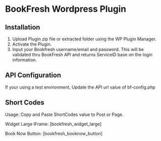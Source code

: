 BookFresh Wordpress Plugin
==========================

Installation
------------
1. Upload Plugin zip file or extracted folder using the WP Plugin Manager.
2. Activate the Plugin.
3. Input your Bookfresh username/email and password. This will be validated thru BookFresh API and returns ServiceID base on the login information.

API Configuration
-----------------
If your using a test environment, Update the API url value of bf-config.php

Short Codes
-----------
Usage: Copy and Paste ShortCodes value to Post or Page.

Widget Large IFrame:
[bookfresh_widget_large] 

Book Now Button:
[bookfresh_booknow_button]